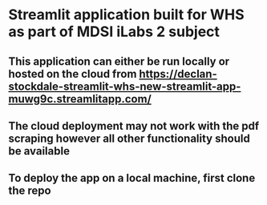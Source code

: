 # Streamlit application built for WHS as part of MDSI iLabs 2 subject

## This application can either be run locally or hosted on the cloud  from https://declan-stockdale-streamlit-whs-new-streamlit-app-muwg9c.streamlitapp.com/
## The cloud deployment may not work with the pdf scraping however all other functionality should be available

## To deploy the app on a local machine, first clone the repo
